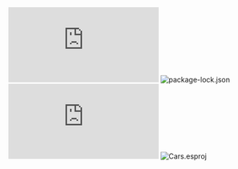 ![index.html](https://github.com/Nabid96/Cars/blob/main/index.html)
![package-lock.json](https://github.com/Nabid96/Life-Expectancy-GDP/assets/161248700/61b49bf6-2cf1-48f9-8a2e-836181c99e72)
![.eslintrc.json](https://github.com/Nabid96/Cars/blob/main/.eslintrc.json)
![Cars.esproj](https://github.com/Nabid96/Life-Expectancy-GDP/assets/161248700/c6e5334d-8b3b-424b-a3e6-a5c23d97b649)
